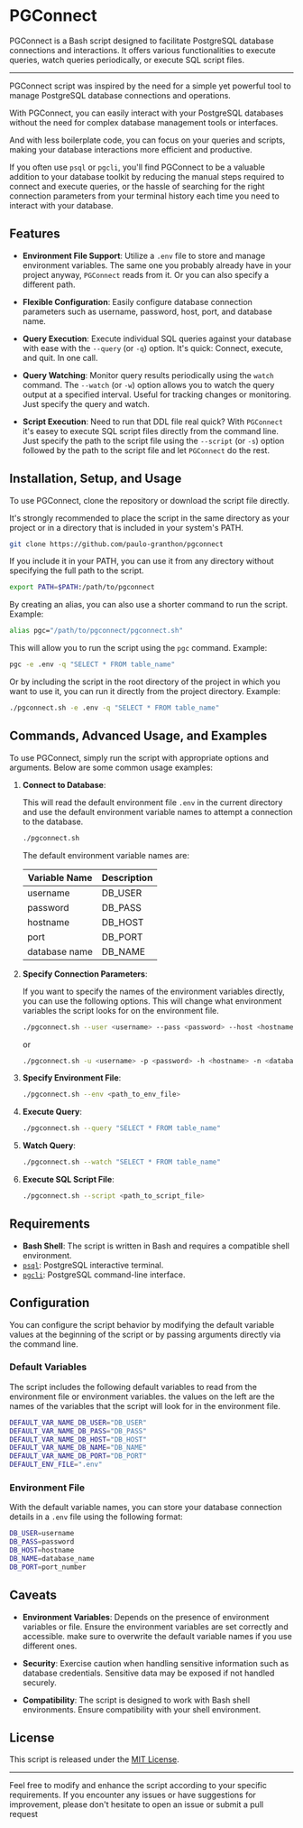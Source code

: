 # PGConnect

PGConnect is a Bash script designed to facilitate PostgreSQL database
connections and interactions.
It offers various functionalities to execute queries,
watch queries periodically, or execute SQL script files.

---

PGConnect script was inspired by the need for a simple yet powerful tool to
manage PostgreSQL database connections and operations.

With PGConnect, you can easily interact with your PostgreSQL databases without
the need for complex database management tools or interfaces.

And with less boilerplate code, you can focus on your queries and scripts,
making your database interactions more efficient and productive.

If you often use `psql` or `pgcli`, you'll find PGConnect to be a valuable addition
to your database toolkit by reducing the manual steps required to connect and execute
queries, or the hassle of searching for the right connection parameters from your
terminal history each time you need to interact with your database.

## Features

- **Environment File Support**:
  Utilize a `.env` file to store and manage environment variables.
  The same one you probably already have in your project anyway,
  `PGConnect` reads from it. Or you can also specify a different path.

- **Flexible Configuration**:
  Easily configure database connection parameters such as username,
  password, host, port, and database name.

- **Query Execution**:
  Execute individual SQL queries against your database with ease with
  the `--query` (or `-q`) option.
  It's quick: Connect, execute, and quit. In one call.

- **Query Watching**:
  Monitor query results periodically using the `watch` command.
  The `--watch` (or `-w`) option allows you to watch the query output
  at a specified interval. Useful for tracking changes or monitoring.
  Just specify the query and watch.

- **Script Execution**:
  Need to run that DDL file real quick? With `PGConnect` it's easey to
  execute SQL script files directly from the command line.
  Just specify the path to the script file using the `--script` (or `-s`) option
  followed by the path to the script file and let `PGConnect` do the rest.

## Installation, Setup, and Usage

To use PGConnect, clone the repository or download the script file directly.

It's strongly recommended to place the script in the same directory as your
project or in a directory that is included in your system's PATH.

```bash
git clone https://github.com/paulo-granthon/pgconnect
```

If you include it in your PATH, you can use it from any directory without
specifying the full path to the script.

```bash
export PATH=$PATH:/path/to/pgconnect
```

By creating an alias, you can also use a shorter command to run the script. Example:

```bash
alias pgc="/path/to/pgconnect/pgconnect.sh"
```

This will allow you to run the script using the `pgc` command. Example:

```bash
pgc -e .env -q "SELECT * FROM table_name"
```

Or by including the script in the root directory of the project in which you
want to use it, you can run it directly from the project directory. Example:

```bash
./pgconnect.sh -e .env -q "SELECT * FROM table_name"
```

## Commands, Advanced Usage, and Examples

To use PGConnect, simply run the script with appropriate options and arguments.
Below are some common usage examples:

1. **Connect to Database**:

    This will read the default environment file `.env` in the current directory
    and use the default environment variable names to attempt a connection to the
    database.

    ```bash
    ./pgconnect.sh
    ```

    The default environment variable names are:

    | Variable Name | Description |
    | ------------- | ----------- |
    | username      | DB_USER     |
    | password      | DB_PASS     |
    | hostname      | DB_HOST     |
    | port          | DB_PORT     |
    | database name | DB_NAME     |

2. **Specify Connection Parameters**:

    If you want to specify the names of the environment variables directly,
    you can use the following options. This will change what environment variables
    the script looks for on the environment file.

    ```bash
    ./pgconnect.sh --user <username> --pass <password> --host <hostname> --name <database_name> --port <port_number>
    ```

    or

    ```bash
    ./pgconnect.sh -u <username> -p <password> -h <hostname> -n <database_name> -o <port_number>
    ```

3. **Specify Environment File**:

    ```bash
    ./pgconnect.sh --env <path_to_env_file>
    ```

4. **Execute Query**:

    ```bash
    ./pgconnect.sh --query "SELECT * FROM table_name"
    ```

5. **Watch Query**:

    ```bash
    ./pgconnect.sh --watch "SELECT * FROM table_name"
    ```

6. **Execute SQL Script File**:

    ```bash
    ./pgconnect.sh --script <path_to_script_file>
    ```

## Requirements

- **Bash Shell**: The script is written in Bash and requires a compatible shell environment.
- [`psql`](https://www.postgresql.org/docs/current/app-psql.html): PostgreSQL
interactive terminal.
- [`pgcli`](https://www.pgcli.com/): PostgreSQL command-line interface.

## Configuration

You can configure the script behavior by modifying the default variable values at
the beginning of the script or by passing arguments directly via the command line.

### Default Variables

The script includes the following default variables to read from the environment
file or environment variables. the values on the left are the names of the variables
that the script will look for in the environment file.

```bash
DEFAULT_VAR_NAME_DB_USER="DB_USER"
DEFAULT_VAR_NAME_DB_PASS="DB_PASS"
DEFAULT_VAR_NAME_DB_HOST="DB_HOST"
DEFAULT_VAR_NAME_DB_NAME="DB_NAME"
DEFAULT_VAR_NAME_DB_PORT="DB_PORT"
DEFAULT_ENV_FILE=".env"
```

### Environment File

With the default variable names, you can store your database connection details
in a `.env` file using the following format:

```bash
DB_USER=username
DB_PASS=password
DB_HOST=hostname
DB_NAME=database_name
DB_PORT=port_number
```

## Caveats

- **Environment Variables**: Depends on the presence of environment variables or
file. Ensure the environment variables are set correctly and accessible.
make sure to overwrite the default variable names if you use different ones.

- **Security**: Exercise caution when handling sensitive information such as
database credentials. Sensitive data may be exposed if not handled securely.

- **Compatibility**: The script is designed to work with Bash shell environments.
Ensure compatibility with your shell environment.

## License

This script is released under the [MIT License](LICENSE).

---

Feel free to modify and enhance the script according to your specific requirements.
If you encounter any issues or have suggestions for improvement, please don't hesitate
to open an issue or submit a pull request
